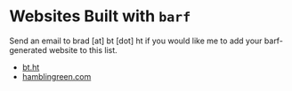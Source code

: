 # Websites Built with `barf`

Send an email to brad [at] bt [dot] ht if you would like me to add your barf-generated website to this list.

- [bt.ht](https://bt.ht)
- [hamblingreen.com](https://hamblingreen.com)
